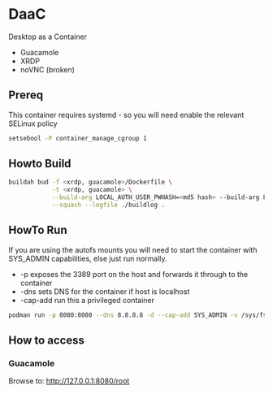 # DaaC
Desktop as a Container

* Guacamole
* XRDP
* noVNC (broken)

## Prereq

This container requires systemd - so you will need enable the relevant SELinux policy

```bash
setsebool -P container_manage_cgroup 1
```

## Howto Build

```bash
buildah bud -f <xrdp, guacamole>/Dockerfile \
            -t <xrdp, guacamole> \
            --build-arg LOCAL_AUTH_USER_PWHASH=<md5 hash> --build-arg LOCAL_AUTH_USER=<user> --build-arg DESKTOP=<mate, gnome3> \
            --squash --logfile ./buildlog .
```

## HowTo Run

If you are using the autofs mounts you will need to start the container with SYS_ADMIN capabilities, else just run normally.

* -p exposes the 3389 port on the host and forwards it through to the container
* -dns sets DNS for the container if host is localhost
* -cap-add run this a privileged container

```bash
podman run -p 8080:8080 --dns 8.8.8.8 -d --cap-add SYS_ADMIN -v /sys/fs/cgroup:/sys/fs/cgroup:ro  localhost/<xrdp, guacamole>
```

## How to access

### Guacamole

Browse to: http://127.0.0.1:8080/root